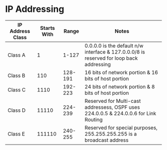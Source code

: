 # IP Addressing

| IP Address Class |  Starts With | Range | Notes |
| - | - | - | - |
| Class A | 1 | 1-127 | 0.0.0.0 is the default n/w interface & 127.0.0.0/8 is reserved for loop back addressing |
| Class B | 110 | 128-191 | 16 bits of network portion & 16 bits of host portion |
| Class C | 1110 | 192-223 | 24 bits of network portion & 8 bits of host portion |
| Class D | 11110 | 224-239 | Reserved for Multi-cast addressess, OSPF uses 224.0.0.5 & 224.0.0.6 for Link Routing |
| Class E | 111110 | 240-255 | Reserved for special purposes, 255.255.255.255 is a broadcast address |

